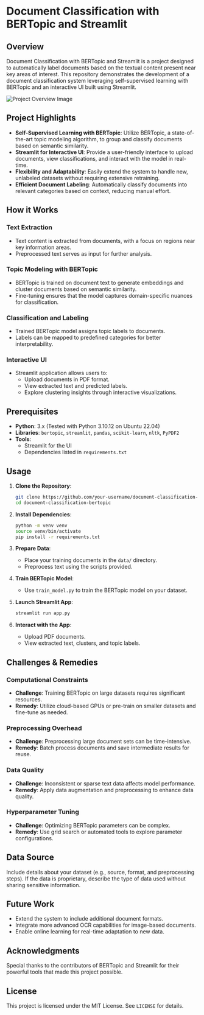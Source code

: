 # Document Classification with BERTopic and Streamlit

## Overview
Document Classification with BERTopic and Streamlit is a project designed to automatically label documents based on the textual content present near key areas of interest. This repository demonstrates the development of a document classification system leveraging self-supervised learning with BERTopic and an interactive UI built using Streamlit.

![Project Overview Image](path/to/image.png)

## Project Highlights
- **Self-Supervised Learning with BERTopic**: Utilize BERTopic, a state-of-the-art topic modeling algorithm, to group and classify documents based on semantic similarity.
- **Streamlit for Interactive UI**: Provide a user-friendly interface to upload documents, view classifications, and interact with the model in real-time.
- **Flexibility and Adaptability**: Easily extend the system to handle new, unlabeled datasets without requiring extensive retraining.
- **Efficient Document Labeling**: Automatically classify documents into relevant categories based on context, reducing manual effort.

## How it Works
### Text Extraction
- Text content is extracted from documents, with a focus on regions near key information areas.
- Preprocessed text serves as input for further analysis.

### Topic Modeling with BERTopic
- BERTopic is trained on document text to generate embeddings and cluster documents based on semantic similarity.
- Fine-tuning ensures that the model captures domain-specific nuances for classification.

### Classification and Labeling
- Trained BERTopic model assigns topic labels to documents.
- Labels can be mapped to predefined categories for better interpretability.

### Interactive UI
- Streamlit application allows users to:
  - Upload documents in PDF format.
  - View extracted text and predicted labels.
  - Explore clustering insights through interactive visualizations.

## Prerequisites
- **Python**: 3.x (Tested with Python 3.10.12 on Ubuntu 22.04)
- **Libraries**: `bertopic`, `streamlit`, `pandas`, `scikit-learn`, `nltk`, `PyPDF2`
- **Tools**: 
  - Streamlit for the UI
  - Dependencies listed in `requirements.txt`

## Usage
1. **Clone the Repository**:
   ```bash
   git clone https://github.com/your-username/document-classification-bertopic.git
   cd document-classification-bertopic
   ```
2. **Install Dependencies**:
   ```bash
   python -m venv venv
   source venv/bin/activate
   pip install -r requirements.txt
   ```
3. **Prepare Data**:
   - Place your training documents in the `data/` directory.
   - Preprocess text using the scripts provided.

4. **Train BERTopic Model**:
   - Use `train_model.py` to train the BERTopic model on your dataset.

5. **Launch Streamlit App**:
   ```bash
   streamlit run app.py
   ```

6. **Interact with the App**:
   - Upload PDF documents.
   - View extracted text, clusters, and topic labels.

## Challenges & Remedies
### Computational Constraints
- **Challenge**: Training BERTopic on large datasets requires significant resources.
- **Remedy**: Utilize cloud-based GPUs or pre-train on smaller datasets and fine-tune as needed.

### Preprocessing Overhead
- **Challenge**: Preprocessing large document sets can be time-intensive.
- **Remedy**: Batch process documents and save intermediate results for reuse.

### Data Quality
- **Challenge**: Inconsistent or sparse text data affects model performance.
- **Remedy**: Apply data augmentation and preprocessing to enhance data quality.

### Hyperparameter Tuning
- **Challenge**: Optimizing BERTopic parameters can be complex.
- **Remedy**: Use grid search or automated tools to explore parameter configurations.

## Data Source
Include details about your dataset (e.g., source, format, and preprocessing steps). If the data is proprietary, describe the type of data used without sharing sensitive information.

## Future Work
- Extend the system to include additional document formats.
- Integrate more advanced OCR capabilities for image-based documents.
- Enable online learning for real-time adaptation to new data.

## Acknowledgments
Special thanks to the contributors of BERTopic and Streamlit for their powerful tools that made this project possible.

## License
This project is licensed under the MIT License. See `LICENSE` for details.

